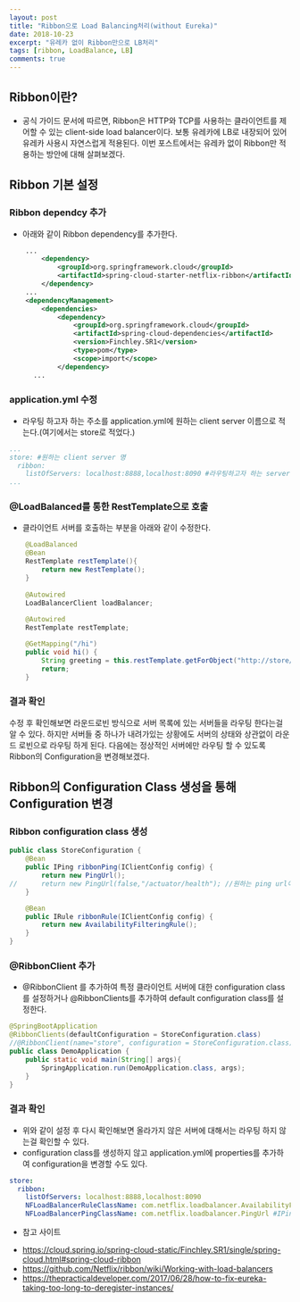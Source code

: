 ```yaml
---
layout: post
title: "Ribbon으로 Load Balancing처리(without Eureka)"
date: 2018-10-23
excerpt: "유레카 없이 Ribbon만으로 LB처리"
tags: [ribbon, LoadBalance, LB]
comments: true
---
```


## Ribbon이란?
* 공식 가이드 문서에 따르면, Ribbon은 HTTP와 TCP를 사용하는 클라이언트를 제어할 수 있는 client-side load balancer이다.
보통 유레카에 LB로 내장되어 있어 유레카 사용시 자연스럽게 적용된다. 이번 포스트에서는 유레카 없이 Ribbon만 적용하는 방안에 대해 살펴보겠다.

## Ribbon 기본 설정
### Ribbon dependcy 추가
* 아래와 같이 Ribbon dependency를 추가한다.
```xml
    ...
		<dependency>
			<groupId>org.springframework.cloud</groupId>
			<artifactId>spring-cloud-starter-netflix-ribbon</artifactId>
		</dependency>
    ...
	<dependencyManagement>
		<dependencies>    
			<dependency>
				<groupId>org.springframework.cloud</groupId>
				<artifactId>spring-cloud-dependencies</artifactId>
				<version>Finchley.SR1</version>
				<type>pom</type>
				<scope>import</scope>
			</dependency>		    
      ...
```

### application.yml 수정
* 라우팅 하고자 하는 주소를 application.yml에 원하는 client server 이름으로 적는다.(여기에서는 store로 적었다.)
```yml
...
store: #원하는 client server 명
  ribbon:
    listOfServers: localhost:8888,localhost:8090 #라우팅하고자 하는 server list
...    
```
### @LoadBalanced를 통한 RestTemplate으로 호출
* 클라이언트 서버를 호출하는 부분을 아래와 같이 수정한다. 
```java
	@LoadBalanced
	@Bean
	RestTemplate restTemplate(){
		return new RestTemplate();
	}
	
	@Autowired
	LoadBalancerClient loadBalancer;
    
	@Autowired
	RestTemplate restTemplate;

	@GetMapping("/hi")
	public void hi() {
		String greeting = this.restTemplate.getForObject("http://store/", String.class); //클라이언트 서버 이름
		return;
	}
```
### 결과 확인
수정 후 확인해보면 라운드로빈 방식으로 서버 목록에 있는 서버들을 라우팅 한다는걸 알 수 있다.
하지만 서버들 중 하나가 내려가있는 상황에도 서버의 상태와 상관없이 라운드 로빈으로 라우팅 하게 된다. 다음에는 정상적인 서버에만 라우팅 할 수 있도록 Ribbon의 Configuration을 변경해보겠다.

## Ribbon의 Configuration Class 생성을 통해 Configuration 변경
### Ribbon configuration class 생성
```java
public class StoreConfiguration {
	@Bean
	public IPing ribbonPing(IClientConfig config) {
		return new PingUrl();
//		return new PingUrl(false,"/actuator/health"); //원하는 ping url이 있는 경우
	}

	@Bean
	public IRule ribbonRule(IClientConfig config) {
		return new AvailabilityFilteringRule();
	}
}
```
### @RibbonClient 추가
* @RibbonClient 를 추가하여 특정 클라이언트 서버에 대한 configuration class를 설정하거나 @RibbonClients를 추가하여 default configuration class를 설정한다.
```java
@SpringBootApplication
@RibbonClients(defaultConfiguration = StoreConfiguration.class)
//@RibbonClient(name="store", configuration = StoreConfiguration.class)
public class DemoApplication {
	public static void main(String[] args){        
        SpringApplication.run(DemoApplication.class, args);
    }	
}
```
### 결과 확인
* 위와 같이 설정 후 다시 확인해보면 올라가지 않은 서버에 대해서는 라우팅 하지 않는걸 확인할 수 있다.
* configuration class를 생성하지 않고 application.yml에 properties를 추가하여 configuration을 변경할 수도 있다.
```yml
store:
  ribbon:
    listOfServers: localhost:8888,localhost:8090
    NFLoadBalancerRuleClassName: com.netflix.loadbalancer.AvailabilityFilteringRule #IRule
    NFLoadBalancerPingClassName: com.netflix.loadbalancer.PingUrl #IPing
```

* 참고 사이트
 - https://cloud.spring.io/spring-cloud-static/Finchley.SR1/single/spring-cloud.html#spring-cloud-ribbon
 - https://github.com/Netflix/ribbon/wiki/Working-with-load-balancers
 - https://thepracticaldeveloper.com/2017/06/28/how-to-fix-eureka-taking-too-long-to-deregister-instances/
